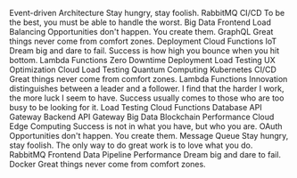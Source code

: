 Event-driven Architecture Stay hungry, stay foolish. RabbitMQ CI/CD To be the best, you must be able to handle the worst. Big Data
Frontend Load Balancing Opportunities don't happen. You create them. GraphQL Great things never come from comfort zones. Deployment Cloud Functions IoT Dream big and dare to fail. Success is how high you bounce when you hit bottom. Lambda Functions Zero Downtime Deployment Load Testing UX Optimization Cloud
Load Testing Quantum Computing Kubernetes CI/CD Great things never come from comfort zones.
Lambda Functions Innovation distinguishes between a leader and a follower. I find that the harder I work, the more luck I seem to have. Success usually comes to those who are too busy to be looking for it. Load Testing Cloud Functions Database API Gateway Backend
API Gateway Big Data Blockchain Performance Cloud Edge Computing
Success is not in what you have, but who you are. OAuth Opportunities don't happen. You create them. Message Queue Stay hungry, stay foolish. The only way to do great work is to love what you do.
RabbitMQ Frontend Data Pipeline Performance Dream big and dare to fail. Docker Great things never come from comfort zones.
